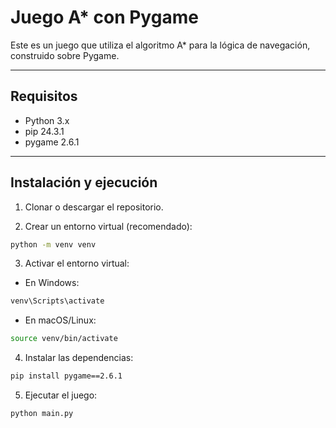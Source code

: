 # Juego A* con Pygame

Este es un juego que utiliza el algoritmo A* para la lógica de navegación, construido sobre Pygame.

---

## Requisitos

- Python 3.x
- pip 24.3.1
- pygame 2.6.1

---

## Instalación y ejecución

1. Clonar o descargar el repositorio.

2. Crear un entorno virtual (recomendado):

```bash
python -m venv venv
````

3. Activar el entorno virtual:

* En Windows:

```bash
venv\Scripts\activate
```

* En macOS/Linux:

```bash
source venv/bin/activate
```

4. Instalar las dependencias:

```bash
pip install pygame==2.6.1
```

5. Ejecutar el juego:

```bash
python main.py
```



